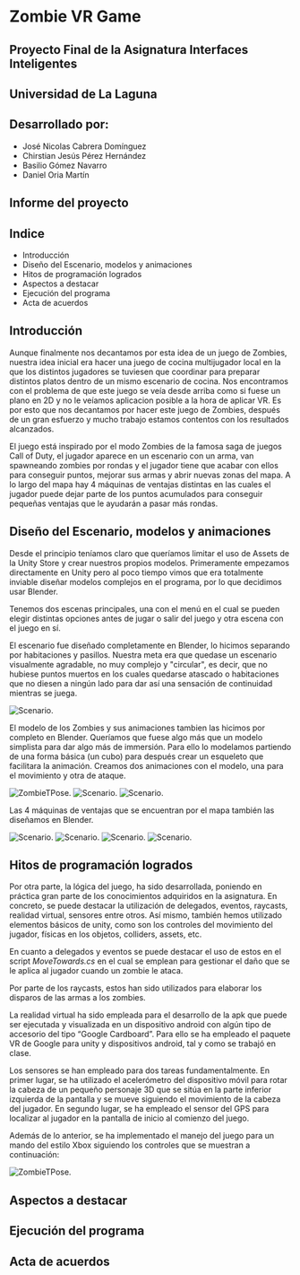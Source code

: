 # Zombie VR Game

## Proyecto Final de la Asignatura Interfaces Inteligentes 
## Universidad de La Laguna
## Desarrollado por:
  * José Nicolas Cabrera Domínguez
  * Chirstian Jesús Pérez Hernández
  * Basilio Gómez Navarro
  * Daniel Oria Martín

## Informe del proyecto

## Indice
  * Introducción
  * Diseño del Escenario, modelos y animaciones
  * Hitos de programación logrados
  * Aspectos a destacar
  * Ejecución del programa
  * Acta de acuerdos

## Introducción
Aunque finalmente nos decantamos por esta idea de un juego de Zombies, nuestra idea inicial era hacer una juego de cocina multijugador local en la que los distintos jugadores se tuviesen que coordinar para preparar distintos platos dentro de un mismo escenario de cocina. Nos encontramos con el problema de que este juego se veía desde arriba como si fuese un plano en 2D y no le veíamos aplicacion posible a la hora de aplicar VR. Es por esto que nos decantamos por hacer este juego de Zombies, después de un gran esfuerzo y mucho trabajo estamos contentos con los resultados alcanzados.

El juego está inspirado por el modo Zombies de la famosa saga de juegos Call of Duty, el jugador aparece en un escenario con un arma, van spawneando zombies por rondas y el jugador tiene que acabar con ellos para conseguir puntos, mejorar sus armas y abrir nuevas zonas del mapa. A lo largo del mapa hay 4 máquinas de ventajas distintas en las cuales el jugador puede dejar parte de los puntos acumulados para conseguir pequeñas ventajas que le ayudarán a pasar más rondas.

## Diseño del Escenario, modelos y animaciones
Desde el principio teníamos claro que queríamos limitar el uso de Assets de la Unity Store y crear nuestros propios modelos. Primeramente empezamos directamente en Unity pero al poco tiempo vimos que era totalmente inviable diseñar modelos complejos en el programa, por lo que decidimos usar Blender.

Tenemos dos escenas principales, una con el menú en el cual se pueden elegir distintas opciones antes de jugar o salir del juego y otra escena con el juego en sí.

El escenario fue diseñado completamente en Blender, lo hicimos separando por habitaciones y pasillos. Nuestra meta era que quedase un escenario visualmente agradable, no muy complejo y "circular", es decir, que no hubiese puntos muertos en los cuales quedarse atascado o habitaciones que no diesen a ningún lado para dar así una sensación de continuidad mientras se juega. 

![Scenario.](img/Scenario.PNG "Scenario.")

El modelo de los Zombies y sus animaciones tambien las hicimos por completo en Blender. Queríamos que fuese algo más que un modelo simplista para dar algo más de immersión. Para ello lo modelamos partiendo de una forma básica (un cubo) para después crear un esqueleto que facilitara la animación. Creamos dos animaciones con el modelo, una para el movimiento y otra de ataque.

![ZombieTPose.](img/songuiTPose.PNG "ZombieTPose.")
![Scenario.](img/zombieWalk.gif "Scenario.")
![Scenario.](img/zombieAttack.gif "Scenario.")

Las 4 máquinas de ventajas que se encuentran por el mapa también las diseñamos en Blender. 

![Scenario.](img/quickRevive.gif "Scenario.")
![Scenario.](img/jug.gif "Scenario.")
![Scenario.](img/speedCola.gif "Scenario.")
![Scenario.](img/doubleTap.gif "Scenario.")

## Hitos de programación logrados

Por otra parte, la lógica del juego, ha sido desarrollada, poniendo en práctica gran parte de los conocimientos adquiridos en la asignatura. En concreto, se puede destacar la utilización de delegados, eventos, raycasts, realidad virtual, sensores entre otros.  Así mismo, también hemos utilizado elementos básicos de unity, como son los controles del movimiento del jugador, físicas en los objetos, colliders, assets, etc.

En cuanto a delegados y eventos se puede destacar el uso de estos en el script *MoveTowards.cs* en el cual se emplean para gestionar el daño que se le aplica al jugador cuando un zombie le ataca.

Por parte de los raycasts, estos han sido utilizados para elaborar los disparos de las armas a los zombies.

La realidad virtual ha sido empleada para el desarrollo de la apk que puede ser ejecutada y visualizada en un dispositivo android con algún tipo de accesorio del tipo “Google Cardboard”. Para ello se ha empleado el paquete VR de Google para unity y dispositivos android, tal y como se trabajó en clase.

Los sensores se han empleado para dos tareas fundamentalmente. En primer lugar, se ha utilizado el acelerómetro del dispositivo móvil para rotar la cabeza de un pequeño personaje 3D que se sitúa en la parte inferior izquierda de la pantalla y se mueve siguiendo el movimiento de la cabeza del jugador. En segundo lugar, se ha empleado el sensor del GPS para localizar al jugador en la pantalla de inicio al comienzo del juego.

Además de lo anterior, se ha implementado el manejo del juego para un mando del estilo Xbox siguiendo los controles que se muestran a continuación:

![ZombieTPose.](img/controls.jpg "ZombieTPose.")

## Aspectos a destacar

## Ejecución del programa

## Acta de acuerdos

